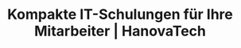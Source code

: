 ---
title: Kompakte IT-Schulungen für Ihre Mitarbeiter | HanovaTech
description: ✅ Wir sind Ihr moderner IT-Dienstleister aus Hannover. Wir bieten Ihnen verschiedene Dienstleistungen und Produkte für die Digitalisierung Ihres Unternehmens. Erfahren Sie mehr über uns und unsere Leistungen!

heroSection:
  heading: IT-Schulungen für Ihre Mitarbeiter
  description: Wir vermitteln IT-Verständnis für nicht technische Mitarbeiter in technischen Unternehmen
  buttons:
    primary:
      label: Schreiben Sie uns
      href: /schulungen/kontakt
    secondary:
      label: Zu unseren Kursen
      href: "#courses"
  images:
    one:
      src: /content/schulungen/git.png
      alt: Git Logo
    two:
      src: /content/schulungen/linux.png
      alt: Linux Logo
    three:
      src: /content/schulungen/bash.svg
      alt: Bash Logo
    four:
      src: /content/schulungen/excel.png
      alt: Excel Logo
    five:
      src: /content/schulungen/aws.webp
      alt: AWS Logo

courseSection:
  title: Unsere Schulungen
  heading: Selbstständig IT-Probleme lösen
  description: Mit unseren modularen Kompakt-Schulungen, vermitteln wir Ihnen das nötige Wissen, um technische Herausforderungen selbstständig zu meistern.

teamSection:
  heading: Unser Dozenzenteam
  description: Unsere Dozenten verfügen über langjährige Erfahrung in der IT-Branche und sind Experten auf ihrem Gebiet.
  members:
    - name: "Henry Akmann"
      position: "Dozent"
      description: "Unser Experte für Linux und Open Source"
      image: "/content/team/henry.jpg"
      email: h.akmann@hanovatech.de
      linkedin: https://www.linkedin.com/in/hakmann/
    - name: Hashem Mahmoud
      position: Dozent
      description: Unser super Dozent
      image: "/content/team/hashem.jpg"
      email: h.mahmoud@hanovatech.de
      linkedin: https://www.linkedin.com/in/hashem-mahmoud/
---